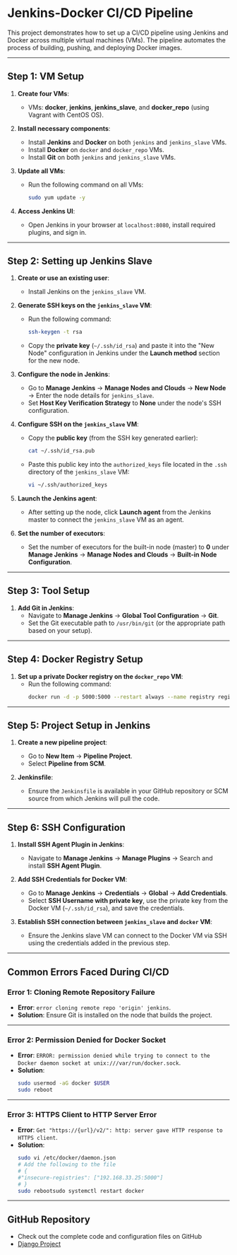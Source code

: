# Jenkins-Docker CI/CD Pipeline

This project demonstrates how to set up a CI/CD pipeline using Jenkins and Docker across multiple virtual machines (VMs). The pipeline automates the process of building, pushing, and deploying Docker images.

---

## **Step 1: VM Setup**

1. **Create four VMs**:
   - VMs: **docker**, **jenkins**, **jenkins_slave**, and **docker_repo** (using Vagrant with CentOS OS).

2. **Install necessary components**:
   - Install **Jenkins** and **Docker** on both `jenkins` and `jenkins_slave` VMs.
   - Install **Docker** on `docker` and `docker_repo` VMs.
   - Install **Git** on both `jenkins` and `jenkins_slave` VMs.

3. **Update all VMs**:
   - Run the following command on all VMs:
     ```bash
     sudo yum update -y
     ```

4. **Access Jenkins UI**:
   - Open Jenkins in your browser at `localhost:8080`, install required plugins, and sign in.

---

## **Step 2: Setting up Jenkins Slave**

1. **Create or use an existing user**:
   - Install Jenkins on the `jenkins_slave` VM.

2. **Generate SSH keys on the `jenkins_slave` VM**:
   - Run the following command:
     ```bash
     ssh-keygen -t rsa
     ```
   - Copy the **private key** (`~/.ssh/id_rsa`) and paste it into the "New Node" configuration in Jenkins under the **Launch method** section for the new node.

3. **Configure the node in Jenkins**:
   - Go to **Manage Jenkins** → **Manage Nodes and Clouds** → **New Node** → Enter the node details for `jenkins_slave`.
   - Set **Host Key Verification Strategy** to **None** under the node's SSH configuration.

4. **Configure SSH on the `jenkins_slave` VM**:
   - Copy the **public key** (from the SSH key generated earlier):
     ```bash
     cat ~/.ssh/id_rsa.pub
     ```
   - Paste this public key into the `authorized_keys` file located in the `.ssh` directory of the `jenkins_slave` VM:
     ```bash
     vi ~/.ssh/authorized_keys
     ```

5. **Launch the Jenkins agent**:
   - After setting up the node, click **Launch agent** from the Jenkins master to connect the `jenkins_slave` VM as an agent.

6. **Set the number of executors**:
   - Set the number of executors for the built-in node (master) to **0** under **Manage Jenkins** → **Manage Nodes and Clouds** → **Built-in Node Configuration**.

---

## **Step 3: Tool Setup**

1. **Add Git in Jenkins**:
   - Navigate to **Manage Jenkins** → **Global Tool Configuration** → **Git**.
   - Set the Git executable path to `/usr/bin/git` (or the appropriate path based on your setup).

---

## **Step 4: Docker Registry Setup**

1. **Set up a private Docker registry on the `docker_repo` VM**:
   - Run the following command:
     ```bash
     docker run -d -p 5000:5000 --restart always --name registry registry:2
     ```

---

## **Step 5: Project Setup in Jenkins**

1. **Create a new pipeline project**:
   - Go to **New Item** → **Pipeline Project**.
   - Select **Pipeline from SCM**.

2. **Jenkinsfile**:
   - Ensure the `Jenkinsfile` is available in your GitHub repository or SCM source from which Jenkins will pull the code.

---

## **Step 6: SSH Configuration**

1. **Install SSH Agent Plugin in Jenkins**:
   - Navigate to **Manage Jenkins** → **Manage Plugins** → Search and install **SSH Agent Plugin**.

2. **Add SSH Credentials for Docker VM**:
   - Go to **Manage Jenkins** → **Credentials** → **Global** → **Add Credentials**.
   - Select **SSH Username with private key**, use the private key from the Docker VM (`~/.ssh/id_rsa`), and save the credentials.

3. **Establish SSH connection between `jenkins_slave` and `docker` VM**:
   - Ensure the Jenkins slave VM can connect to the Docker VM via SSH using the credentials added in the previous step.

---

## **Common Errors Faced During CI/CD**

### **Error 1: Cloning Remote Repository Failure**
- **Error**: `error cloning remote repo 'origin' jenkins`.
- **Solution**: Ensure Git is installed on the node that builds the project.
  
---

### **Error 2: Permission Denied for Docker Socket**
- **Error**: `ERROR: permission denied while trying to connect to the Docker daemon socket at unix:///var/run/docker.sock`.
- **Solution**:
   ```bash
   sudo usermod -aG docker $USER
   sudo reboot

---

### **Error 3: HTTPS Client to HTTP Server Error**
- **Error**: `Get "https://{url}/v2/": http: server gave HTTP response to HTTPS client`.
- **Solution**:
   ```bash
   sudo vi /etc/docker/daemon.json
   # Add the following to the file
   # {
   #"insecure-registries": ["192.168.33.25:5000"]
   # }
   sudo rebootsudo systemctl restart docker
---

## **GitHub Repository**
- Check out the complete code and configuration files on GitHub
- [Django Project]([https://www.openai.com](https://github.com/Sreevedh/django_ecommerce_website))
